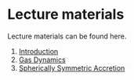 # Lecture materials
Lecture materials can be found here.

1. [Introduction](/Lectures/01_Introduction)
2. [Gas Dynamics](/Lectures/02_GasDynamics)
3. [Spherically Symmetric Accretion](/Lectures/03_SphericalAccretion)
